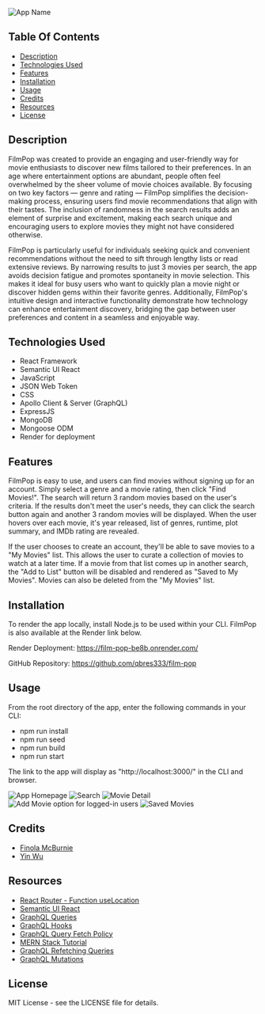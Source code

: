 ![App Name](client/src/images/app-header.png)


## Table Of Contents

- [Description](#description)
- [Technologies Used](#technologiesused)
- [Features](#features)
- [Installation](#installation)
- [Usage](#usage)
- [Credits](#credits)
- [Resources](#resources)
- [License](#license)

## Description

FilmPop was created to provide an engaging and user-friendly way for movie enthusiasts to discover new films tailored to their preferences. In an age where entertainment options are abundant, people often feel overwhelmed by the sheer volume of movie choices available. By focusing on two key factors — genre and rating — FilmPop simplifies the decision-making process, ensuring users find movie recommendations that align with their tastes. The inclusion of randomness in the search results adds an element of surprise and excitement, making each search unique and encouraging users to explore movies they might not have considered otherwise.

FilmPop is particularly useful for individuals seeking quick and convenient recommendations without the need to sift through lengthy lists or read extensive reviews. By narrowing results to just 3 movies per search, the app avoids decision fatigue and promotes spontaneity in movie selection. This makes it ideal for busy users who want to quickly plan a movie night or discover hidden gems within their favorite genres. Additionally, FilmPop's intuitive design and interactive functionality demonstrate how technology can enhance entertainment discovery, bridging the gap between user preferences and content in a seamless and enjoyable way.

## Technologies Used

- React Framework
- Semantic UI React
- JavaScript
- JSON Web Token
- CSS
- Apollo Client & Server (GraphQL)
- ExpressJS
- MongoDB
- Mongoose ODM
- Render for deployment

## Features

FilmPop is easy to use, and users can find movies without signing up for an account. Simply select a genre and a movie rating, then click "Find Movies!". The search will return 3 random movies based on the user's criteria. If the results don't meet the user's needs, they can click the search button again and another 3 random movies will be displayed. When the user hovers over each movie, it's year released, list of genres, runtime, plot summary, and IMDb rating are revealed.

If the user chooses to create an account, they'll be able to save movies to a "My Movies" list. This allows the user to curate a collection of movies to watch at a later time. If a movie from that list comes up in another search, the "Add to List" button will be disabled and rendered as "Saved to My Movies". Movies can also be deleted from the "My Movies" list. 

## Installation

To render the app locally, install Node.js to be used within your CLI. FilmPop is also available at the Render link below.

Render Deployment:
https://film-pop-be8b.onrender.com/

GitHub Repository:
https://github.com/qbres333/film-pop

## Usage

From the root directory of the app, enter the following commands in your CLI:
- npm run install
- npm run seed
- npm run build
- npm run start

The link to the app will display as "http://localhost:3000/" in the CLI and browser.

![App Homepage](client/src/images/app-homepage.png)
![Search](client/src/images/app-search.png)
![Movie Detail](client/src/images/app-movie-detail.png)
![Add Movie option for logged-in users](client/src/images/logged-in-view.png)
![Saved Movies](client/src/images/saved-movie-list.png)

## Credits

* [Finola McBurnie](https://github.com/qbres333)
* [Yin Wu](https://github.com/yinwu173)

## Resources

* [React Router - Function useLocation](https://api.reactrouter.com/v7/functions/react_router.useLocation.html)
* [Semantic UI React](https://react.semantic-ui.com/)
* [GraphQL Queries](https://www.apollographql.com/docs/react/data/queries)
* [GraphQL Hooks](https://www.apollographql.com/docs/react/api/react/hooks#usequery)
* [GraphQL Query Fetch Policy](https://www.apollographql.com/docs/react/data/queries#setting-a-fetch-policy)
* [MERN Stack Tutorial](https://www.youtube.com/watch?v=Jcs_2jNPgtE&t=718s&ab_channel=AustinDavis)
* [GraphQL Refetching Queries](https://www.apollographql.com/docs/react/data/refetching)
* [GraphQL Mutations](https://www.apollographql.com/docs/react/data/mutations)

## License

MIT License - see the LICENSE file for details.
